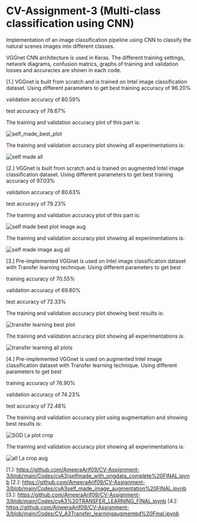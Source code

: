 # CV-Assignment-3 (Multi-class classification using CNN)
Implementation of an image classification pipeline using CNN to classify the natural scenes images into different classes. 

VGGnet CNN architecture is used in Keras. The different training settings, network diagrams, confusion matrics, graphs of training and validation losses and accuracies are shown in each code.


[1.] VGGnet is built from scratch and is trained on Intel image classification dataset. Using different parameters to get best 
training accuracy of 96.20%

validation accuracy of 80.59%

test accuracy of 78.67%

The training and validation accuracy plot of this part is:


![self_made_best_plot](https://user-images.githubusercontent.com/36454438/103892646-bb13e500-510d-11eb-95ca-40888637bcac.png)

The training and validation accuracy plot showing all experimentations is:



![self made all](https://user-images.githubusercontent.com/36454438/103893013-586f1900-510e-11eb-8225-4771144df14b.png)




[2.] VGGnet is built from scratch and is trained on augmented Intel image classification dataset. Using different parameters to get best 
training accuracy of 97.03% 


validation accuracy of 80.63%

test accuracy of 79.23%

The training and validation accuracy plot of this part is:


![self made best plot image aug](https://user-images.githubusercontent.com/36454438/103893305-f367f300-510e-11eb-9df0-ab8fa6c3fe88.png)


The training and validation accuracy plot showing all experimentations is:



![self made image aug all](https://user-images.githubusercontent.com/36454438/103893322-fa8f0100-510e-11eb-8722-4f21cf26c435.png)




[3.] Pre-implemented VGGnet is used on Intel image classification dataset with Transfer learning technique. Using different parameters to get best  

training accuracy of 70.55% 


validation accuracy of 69.80%

test accuracy of 72.33%

The training and validation accuracy plot showing best results is:


![transfer learning best plot](https://user-images.githubusercontent.com/36454438/103896720-38daef00-5114-11eb-95d9-609354c9f117.png)


The training and validation accuracy plot showing all experimentations is:


![transfer learning all plots](https://user-images.githubusercontent.com/36454438/103896884-7dff2100-5114-11eb-84db-cee365f91982.png)



[4.] Pre-implemented VGGnet is used on augmented Intel image classification dataset with Transfer learning technique. Using different parameters to get best

training accuracy of 76.90% 


validation accuracy of 74.23%

test accuracy of 72.48%

The training and validation accuracy plot using augmentation and showing best results is:


![SGD l,a plot crop](https://user-images.githubusercontent.com/36454438/103899346-18149880-5118-11eb-907c-786c6a474d33.png)


The training and validation accuracy plot showing all experimentations is:

![all l,a crop aug](https://user-images.githubusercontent.com/36454438/103899396-2793e180-5118-11eb-8d4d-7cd5135bdb15.png)


[1.]: https://github.com/AmeeraArif09/CV-Assignment-3/blob/main/Codes/cvA3(selfmade_with_origdata_complete%20FINAL.ipynb
[2.]: https://github.com/AmeeraArif09/CV-Assignment-3/blob/main/Codes/cvA3self_made_image_augmentation%20FINAL.ipynb
[3.]: https://github.com/AmeeraArif09/CV-Assignment-3/blob/main/Codes/cvA3%20TRANSFER_LEARNING_FINAL.ipynb
[4.]: https://github.com/AmeeraArif09/CV-Assignment-3/blob/main/Codes/CV_A3Transfer_learningaugmented%20Final.ipynb
